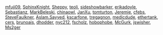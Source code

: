 [mfuji09](/en-US/profiles/mfuji09),
[SphinxKnight](/en-US/profiles/SphinxKnight),
[Sheppy](/en-US/profiles/Sheppy), [teoli](/en-US/profiles/teoli),
[sideshowbarker](/en-US/profiles/sideshowbarker),
[erikadoyle](/en-US/profiles/erikadoyle),
[Sebastianz](/en-US/profiles/Sebastianz),
[MarkBeleski](/en-US/profiles/MarkBeleski),
[chinaowl](/en-US/profiles/chinaowl), [JanXu](/en-US/profiles/JanXu),
[tomturton](/en-US/profiles/tomturton),
[Jeremie](/en-US/profiles/Jeremie), [cfebs](/en-US/profiles/cfebs),
[SteveFaulkner](/en-US/profiles/SteveFaulkner),
[Aslam.Sayyed](/en-US/profiles/Aslam.Sayyed),
[kscarfone](/en-US/profiles/kscarfone),
[tregagnon](/en-US/profiles/tregagnon),
[medicdude](/en-US/profiles/medicdude),
[ethertank](/en-US/profiles/ethertank), [cers](/en-US/profiles/cers),
[brunoais](/en-US/profiles/brunoais),
[dhodder](/en-US/profiles/dhodder), [nyc212](/en-US/profiles/nyc212),
[fscholz](/en-US/profiles/fscholz),
[hobophobe](/en-US/profiles/hobophobe),
[McGurk](/en-US/profiles/McGurk), [jswisher](/en-US/profiles/jswisher),
[Ms2ger](/en-US/profiles/Ms2ger)

